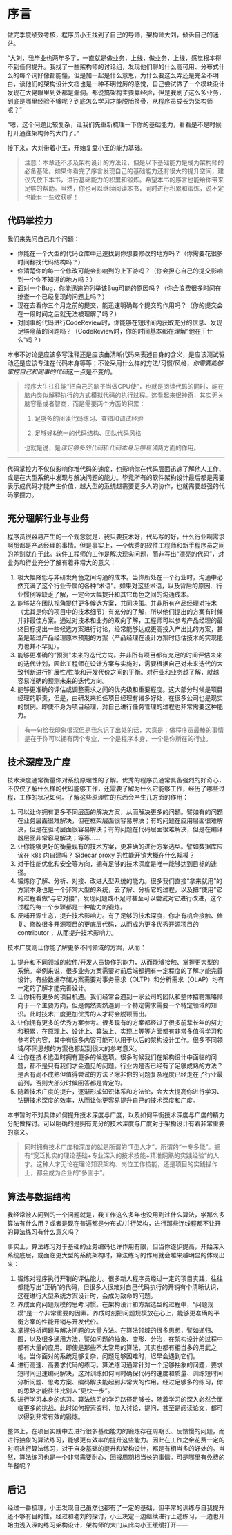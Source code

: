 # 序言

做完季度绩效考核，程序员小王找到了自己的导师，架构师大刘，倾诉自己的迷茫。

“大刘，我毕业也两年多了，一直就是做业务，上线，做业务，上线，感觉根本得不到任何提升。我找了一些架构师的讨论组，发现他们聊的什么高可用、分布式什么的每个词好像都能懂，但是加一起是什么意思，为什么要这么弄还是完全不明白，读他们的架构设计文档也是一种不明觉厉的感觉，自己尝试做了一个模块设计发现在大佬眼里到处都是漏洞。都说搞架构主要靠经验，但是我刷了这么多业务，到底是哪里经验不够呢？到底怎么学习才能脱胎换骨，从程序员成长为架构师呢？”

“嗯，这个问题比较复杂，让我们先重新梳理一下你的基础能力，看看是不是时候打开通往架构师的大门了。”

接下来，大刘带着小王，开始复盘小王的能力基础。

> 注意：本章还不涉及架构设计的方法论，但是以下基础能力是成为架构师的必备基础。如果你看完了序言发现自己的基础能力还有很大的提升空间，建议先放下本书，进行基础能力的积累和锻炼。希望本书的序言也能给你带来足够的帮助。当然，你也可以继续阅读本书，同时进行积累和锻炼，说不定也能有一些收获呢！

## 代码掌控力

我们来先问自己几个问题：

* 你能在一个大型的代码仓库中迅速找到你想要修改的地方吗？（你需要花很多时间翻找代码结构吗？）
* 你清楚你的每一个修改可能会影响到的上下游吗？（你会担心自己的提交影响到一个你不知道的地方吗？）
* 面对一个Bug，你能迅速的列举该Bug可能的原因吗？（你会浪费很多时间在排查一个已经复现的问题上吗？）
* 现在去看你三个月之前的提交，能迅速明确每个提交的作用吗？（你的提交会在一段时间之后就无法被理解了吗？）
* 对同事的代码进行CodeReview时，你能够在短时间内获取充分的信息、发现足够隐蔽的问题吗？（CodeReview时，你的时间基本都在理解“他在干什么”吗？）

本书不讨论是应该多写注释还是应该由清晰代码来表述自身的含义，是应该测试驱动还是应该专注在代码本身等等；不论采用什么样的方法/习惯/风格，*你需要能够掌控自己和同事的代码*这一点是不变的。

> 程序大牛往往能“把自己的脑子当做CPU使”，也就是阅读代码的同时，能在脑内类似解释执行的方式模拟代码的执行过程。这看起来很神奇，其实无关脑容量或者智商，而是需要两个方面的积累：
> 
> 1. 足够多的阅读代码练习、查错和调试经验
> 
> 2. 足够好&统一的代码结构、团队代码风格
> 
> 也就是说，是*读足够多的代码*和*代码本身足够易读*两方面的作用。
****

代码掌控力不仅仅影响你堆代码的速度，也影响你在代码层面迅速了解他人工作、或是在大型系统中发现与解决问题的能力。毕竟所有的软件架构设计最后都是需要表示成代码才能产生价值，越大型的系统越需要更多人的协作，也就需要越强的代码掌控力。

## 充分理解行业与业务

程序员很容易产生的一个观念就是，我只要技术好，代码写的好，什么行业啊需求啊那都是产品经理的事情。但是事实上，一个优秀的软件工程师和新手程序员之间的差别就在于此。软件工程师的工作是解决现实问题，而非写出“漂亮的代码”，对业务和行业充分了解有着非常大的意义：

1. 极大幅降低与非研发角色之间沟通的成本。当你所处在一个行业时，沟通中必然充满了这个行业专属的各种“术语”。如果对这些术语，以及背后的原因、行业惯例等缺乏了解，一定会大幅提升和其它角色之间的沟通成本。
2. 能够站在团队视角提供更多候选方案，共同决策。并非所有产品经理对技术（尤其是你的项目中的技术细节）有充分的了解，所以他们提出的方案有时候并非最佳方案。通过对技术和业务的双向了解，工程师可以参考产品经理的最终目标提出一些候选方案进行讨论，经常能够达成更高投入产出比的方案，甚至是超过产品经理原本预期的方案（产品经理在设计方案时低估技术的实现能力也并不罕见）。
3. 能够更准确的“预测”未来的迭代方向。并非所有项目都有充足的时间评估未来的迭代计划，因此工程师在设计方案与实施时，需要根据自己对未来迭代的大致判断进行扩展性/性能和开发代价之间的平衡。对行业和业务越了解，就越容易准确的预测未来的迭代方向。
4. 能够更准确的评估或调整需求之间的优先级和重要程度。这大部分时候是项目经理的职责，但是，由研发来担任项目经理有诸多好处，在很多公司也是现实的惯例。即使不身为项目经理，对自己进行任务管理的过程也非常需要这种能力。

> 有一句给我印象很深但是我忘记了出处的话，大意是：做程序员最棒的事情是在于你可以拥有两个专业，一个是程序本身，一个是你所在的行业。


## 技术深度及广度

技术深度通常衡量你对系统原理性的了解。优秀的程序员通常具备强烈的好奇心，不仅仅了解什么样的代码能够工作，还需要了解为什么它能够工作，经历了哪些过程，工作的状况如何。了解这些原理性的东西会产生几方面的作用：

1. 可以让你拥有更多不同层面的解决方案，从而解决更多的问题。譬如有的问题在业务层面很难解决，但在框架层面很容易解决；有的问题在应用层面很难解决，但是在驱动层面很容易解决；有的问题在代码层面很难解决，但是在编译器层面非常容易解决；等等……
2. 让你能够更好的衡量现有的技术方案，更准确的进行方案选型。譬如数据库应该在 k8s 内自建吗？ Sidecar proxy 的性能开销大概在什么规模？
3. 对于性能优化和安全等方向，拥有足够的技术深度是唯一能够达到目标的途径。
4. 锻炼你了解、分析、对接、改进大型系统的能力。很多我们直接“拿来就用”的方案本身也是一个非常大型的系统，去了解、分析它的过程，以及把“使用”它的过程看做“与它对接”，发现问题或不足时甚至可以尝试对它进行改进，这个过程的每一个步骤都是一种能力的锻炼。
5. 反哺开源生态，提升技术影响力。有了足够的技术深度，你才有机会接触、修复、修改很多开源项目的更底层代码，从而成为更多优秀开源项目的 contributor ，从而提升技术影响力。

技术广度则让你能了解更多不同领域的方案，从而：

1. 提升和不同领域的软件/开发人员协作的能力，从而能够接触、掌握更大型的系统。举例来说，很多业务方案需要对前后端都拥有一定程度的了解才能完善设计。有些数据存储方案需要对事务需求（OLTP）和分析需求（OLAP）均有一定的了解才能完善设计。
2. 让你拥有更多的项目机遇。我们经常会遇到一家公司的团队和整体招聘策略倾向于一个主要方向，但是偶然突然遇到一个特定需求需要一个特定领域的知识。此时技术广度更加优秀的人才将会脱颖而出。
3. 让你拥有更多的优秀方案参考。很多现有的方案都经过了很多前辈长年的努力和积累，在原理上、设计上、算法上、实现上等等方面都有非常多值得学习和参考的内容，其中有很多内容可能可以用于以后的架构设计工作。很多不同领域/不同思想的方案也都起到很大的参考意义。
4. 让你在技术选型时拥有更多的候选项。很多时候我们在架构设计中面临的问题，都不是只有我们才会遇见的问题。行业内是否已经有了足够成熟的方法？是否有尚不成熟但值得尝试的方法？除非你的问题复杂程度已经走在了行业最前列，否则大部分时候回答都是肯定的。
5. 随着技术广度的提升，逐渐形成知识体系和方法论，会大大提高你进行学习、钻研技术深度的效率，从而让你更容易提升自己的技术深度和广度。

本书暂时不对具体如何提升技术深度与广度，以及如何平衡技术深度与广度的精力分配做探讨。可以明确的是拥有充分的技术深度与广度对于架构设计有着非常重要的意义。

> 同时拥有技术广度和深度的就是所谓的“T型人才”，所谓的“一专多能”。拥有“宽泛扎实的理论基础+专业深入的技术技能+精准娴熟的实践经验”的人才。这种人才无论在理论知识架构、岗位工作技能，还是项目的实践操作上，都会成为企业的“多面手”。

## 算法与数据结构

我经常被人问到的一个问题就是，我工作这么多年也没用到过什么算法，学那么多算法有什么用？或者是现在普遍都是分布式/并行架构，进行那些连线程都不让开的算法练习有什么意义吗？

事实上，算法练习对于基础的业务编码也许作用有限，但当你逐步提高，开始深入系统底层，或面临更大型的系统架构时，算法练习的作用就会越来越明显的体现出来：

1. 锻炼对程序执行开销的评估能力。很多新人程序员经过一定的项目实践，往往都能写出“正确”的代码，但很多人很难对自己代码执行的开销有个清晰认识，这在进行大型系统方案设计时，会成为致命的问题。
2. 养成面向问题规模的思考习惯。在架构设计和方案选型的过程中，“问题规模”是一个非常重要的因素。养成时刻把问题规模放在心上，能够更准确的平衡方案的性能开销与开发代价。
3. 掌握分析问题与解决问题的大量方法。在算法领域的很多思想，譬如递归、图，以及很多通用方法，譬如问题的抽象、变形、分治，在架构设计的过程中都有大量的应用。即使是那些不太常用的算法，其实也都有相当多的用武之地。当你面对的系统足够复杂，问题足够困难时，迟早会遇到它们。
4. 进行高速、高要求代码的练习。算法练习通常针对一个足够抽象的问题，要求短时间迅速编码解决，这对训练如何同时确保代码的速度和质量、训练短时间分析问题、思考方案、编码解决能起到非常大的作用。经过足够多的练习，你的思路才能往往比别人“更快一步”。
5. 进行学习本身的练习。算法练习的学习路径足够长，随着学习的深入必然会面临更多的挑战。此时如何搜索资料，加入讨论，提问，甚至是阅读论文，都可以得到非常有效的锻炼。

整体上，在项目实践中去进行很多基础能力的锻炼存在周期长、反馈慢的问题，而进行抽象的算法练习，能够更有效率的提升这些能力。因此在工作之余花费一定的时间进行算法练习，对于自身基础的提升和架构设计，都是有相当多的好处的。当然，算法练习也是一个非常需要耐心、回报周期相当长的事情。可是哪里有免费的午餐呢？

## 后记

经过一番梳理，小王发现自己虽然也都有了一定的基础，但平常的训练与自我提升还不够有目的性。经过和老刘的探讨，小王决定一边继续进行上述练习，一边也开始由浅入深的练习架构设计，架构师的大门从此向小王缓缓打开——
